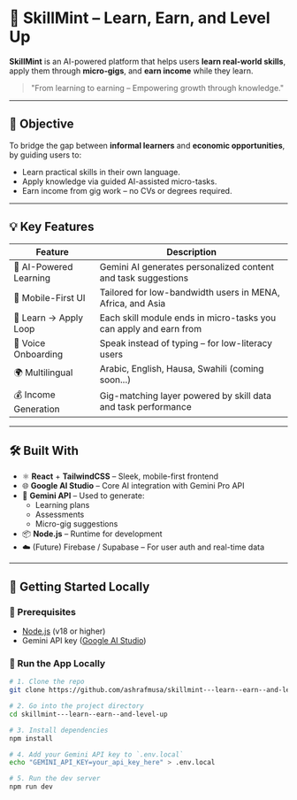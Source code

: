 # 🌱 SkillMint – Learn, Earn, and Level Up

**SkillMint** is an AI-powered platform that helps users **learn real-world skills**, apply them through **micro-gigs**, and **earn income** while they learn.

> "From learning to earning – Empowering growth through knowledge."

---

## 🎯 Objective

To bridge the gap between **informal learners** and **economic opportunities**, by guiding users to:
- Learn practical skills in their own language.
- Apply knowledge via guided AI-assisted micro-tasks.
- Earn income from gig work – no CVs or degrees required.

---

## 💡 Key Features

| Feature              | Description                                                                 |
|----------------------|-----------------------------------------------------------------------------|
| 🧠 AI-Powered Learning | Gemini AI generates personalized content and task suggestions              |
| 📱 Mobile-First UI     | Tailored for low-bandwidth users in MENA, Africa, and Asia                 |
| 🔁 Learn → Apply Loop | Each skill module ends in micro-tasks you can apply and earn from          |
| 🧾 Voice Onboarding    | Speak instead of typing – for low-literacy users                           |
| 🌍 Multilingual        | Arabic, English, Hausa, Swahili (coming soon...)                           |
| 💰 Income Generation   | Gig-matching layer powered by skill data and task performance              |

---

## 🛠️ Built With

- ⚛️ **React** + **TailwindCSS** – Sleek, mobile-first frontend
- 🌐 **Google AI Studio** – Core AI integration with Gemini Pro API
- 🧠 **Gemini API** – Used to generate:
  - Learning plans
  - Assessments
  - Micro-gig suggestions
- 📦 **Node.js** – Runtime for development
- ☁️ (Future) Firebase / Supabase – For user auth and real-time data

---

## 🚀 Getting Started Locally

### 🔧 Prerequisites
- [Node.js](https://nodejs.org/) (v18 or higher)
- Gemini API key ([Google AI Studio](https://makersuite.google.com/))

### 🧪 Run the App Locally

```bash
# 1. Clone the repo
git clone https://github.com/ashrafmusa/skillmint---learn--earn--and-level-up.git

# 2. Go into the project directory
cd skillmint---learn--earn--and-level-up

# 3. Install dependencies
npm install

# 4. Add your Gemini API key to `.env.local`
echo "GEMINI_API_KEY=your_api_key_here" > .env.local

# 5. Run the dev server
npm run dev
